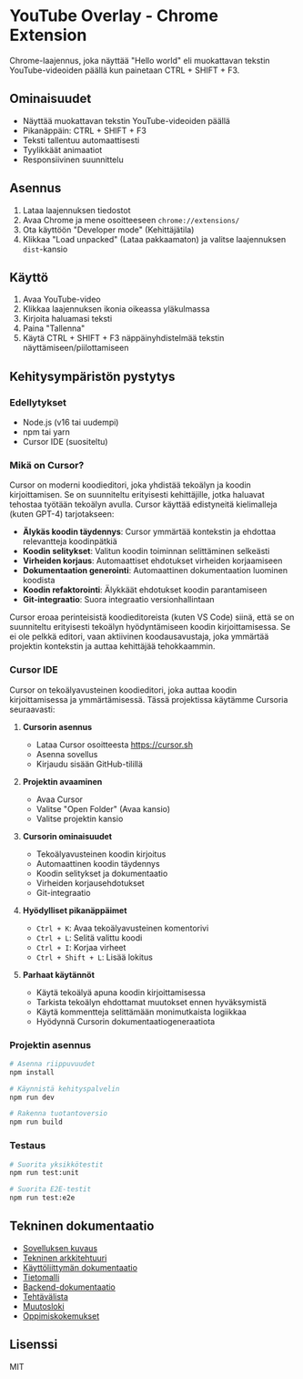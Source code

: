 # YouTube Overlay - Chrome Extension

Chrome-laajennus, joka näyttää "Hello world" eli muokattavan tekstin YouTube-videoiden päällä kun painetaan CTRL + SHIFT + F3.

## Ominaisuudet

- Näyttää muokattavan tekstin YouTube-videoiden päällä
- Pikanäppäin: CTRL + SHIFT + F3
- Teksti tallentuu automaattisesti
- Tyylikkäät animaatiot
- Responsiivinen suunnittelu

## Asennus

1. Lataa laajennuksen tiedostot
2. Avaa Chrome ja mene osoitteeseen `chrome://extensions/`
3. Ota käyttöön "Developer mode" (Kehittäjätila)
4. Klikkaa "Load unpacked" (Lataa pakkaamaton) ja valitse laajennuksen `dist`-kansio

## Käyttö

1. Avaa YouTube-video
2. Klikkaa laajennuksen ikonia oikeassa yläkulmassa
3. Kirjoita haluamasi teksti
4. Paina "Tallenna"
5. Käytä CTRL + SHIFT + F3 näppäinyhdistelmää tekstin näyttämiseen/piilottamiseen

## Kehitysympäristön pystytys

### Edellytykset

- Node.js (v16 tai uudempi)
- npm tai yarn
- Cursor IDE (suositeltu)

### Mikä on Cursor?

Cursor on moderni koodieditori, joka yhdistää tekoälyn ja koodin kirjoittamisen. Se on suunniteltu erityisesti kehittäjille, jotka haluavat tehostaa työtään tekoälyn avulla. Cursor käyttää edistyneitä kielimalleja (kuten GPT-4) tarjotakseen:

- **Älykäs koodin täydennys**: Cursor ymmärtää kontekstin ja ehdottaa relevantteja koodinpätkiä
- **Koodin selitykset**: Valitun koodin toiminnan selittäminen selkeästi
- **Virheiden korjaus**: Automaattiset ehdotukset virheiden korjaamiseen
- **Dokumentaation generointi**: Automaattinen dokumentaation luominen koodista
- **Koodin refaktorointi**: Älykkäät ehdotukset koodin parantamiseen
- **Git-integraatio**: Suora integraatio versionhallintaan

Cursor eroaa perinteisistä koodieditoreista (kuten VS Code) siinä, että se on suunniteltu erityisesti tekoälyn hyödyntämiseen koodin kirjoittamisessa. Se ei ole pelkkä editori, vaan aktiivinen koodausavustaja, joka ymmärtää projektin kontekstin ja auttaa kehittäjää tehokkaammin.

### Cursor IDE

Cursor on tekoälyavusteinen koodieditori, joka auttaa koodin kirjoittamisessa ja ymmärtämisessä. Tässä projektissa käytämme Cursoria seuraavasti:

1. **Cursorin asennus**
   - Lataa Cursor osoitteesta https://cursor.sh
   - Asenna sovellus
   - Kirjaudu sisään GitHub-tilillä

2. **Projektin avaaminen**
   - Avaa Cursor
   - Valitse "Open Folder" (Avaa kansio)
   - Valitse projektin kansio

3. **Cursorin ominaisuudet**
   - Tekoälyavusteinen koodin kirjoitus
   - Automaattinen koodin täydennys
   - Koodin selitykset ja dokumentaatio
   - Virheiden korjausehdotukset
   - Git-integraatio

4. **Hyödylliset pikanäppäimet**
   - `Ctrl + K`: Avaa tekoälyavusteinen komentorivi
   - `Ctrl + L`: Selitä valittu koodi
   - `Ctrl + I`: Korjaa virheet
   - `Ctrl + Shift + L`: Lisää lokitus

5. **Parhaat käytännöt**
   - Käytä tekoälyä apuna koodin kirjoittamisessa
   - Tarkista tekoälyn ehdottamat muutokset ennen hyväksymistä
   - Käytä kommentteja selittämään monimutkaista logiikkaa
   - Hyödynnä Cursorin dokumentaatiogeneraatiota

### Projektin asennus

```bash
# Asenna riippuvuudet
npm install

# Käynnistä kehityspalvelin
npm run dev

# Rakenna tuotantoversio
npm run build
```

### Testaus

```bash
# Suorita yksikkötestit
npm run test:unit

# Suorita E2E-testit
npm run test:e2e
```

## Tekninen dokumentaatio

- [Sovelluksen kuvaus](docs/description.md)
- [Tekninen arkkitehtuuri](docs/architecture.md)
- [Käyttöliittymän dokumentaatio](docs/frontend.md)
- [Tietomalli](docs/datamodel.md)
- [Backend-dokumentaatio](docs/backend.md)
- [Tehtävälista](docs/todo.md)
- [Muutosloki](docs/ai_changelog.md)
- [Oppimiskokemukset](docs/learnings.md)

## Lisenssi

MIT 
